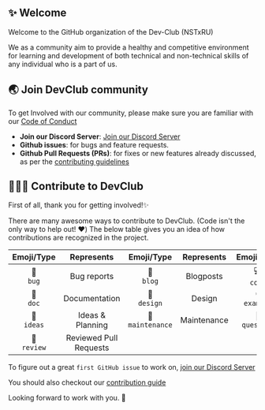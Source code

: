## ✨ Welcome

Welcome to the GitHub organization of the Dev-Club (NSTxRU)

We as a community aim to provide a healthy and competitive environment for learning and development of both technical and non-technical skills of any individual who is a part of us.

## 🌏 Join DevClub community

To get Involved with our community, please make sure you are familiar with our [Code of Conduct](https://github.com/devclub-nstru/.github/blob/main/CODE_OF_CONDUCT.md)

- **Join our Discord Server**: [Join our Discord Server]()
- **Github issues**: for bugs and feature requests.
- **Github Pull Requests (PRs)**: for fixes or new features already discussed, as per the [contributing guidelines](https://github.com/devclub-nstru/.github/blob/main/CONTRIBUTING.md)

## 👩🏽‍💻 Contribute to DevClub

First of all, thank you for getting involved!✨

There are many awesome ways to contribute to DevClub. (Code isn't the only way to help out! ❤️) The below table gives you an idea of how contributions are recognized in the project.

|     Emoji/Type     |       Represents       |       Emoji/Type        | Represents  |      Emoji/Type      |     Represents      |
| :----------------: | :--------------------: | :---------------------: | :---------: | :------------------: | :-----------------: |
|  🐛 <br /> `bug`   |      Bug reports       |    📝 <br /> `blog`     |  Blogposts  |   💻 <br /> `code`   |        Code         |
|  📖 <br /> `doc`   |     Documentation      |   🎨 <br /> `design`    |   Design    | 💡 <br /> `example`  |      Examples       |
| 🤔 <br /> `ideas`  |    Ideas & Planning    | 🚧 <br /> `maintenance` | Maintenance | 💬 <br /> `question` | Answering Questions |
| 👀 <br /> `review` | Reviewed Pull Requests |

To figure out a great `first GitHub issue` to work on, [join our Discord Server]()

You should also checkout our [contribution guide](https://github.com/devclub-nstru/.github/blob/main/CONTRIBUTING.md)

Looking forward to work with you. 🤗
